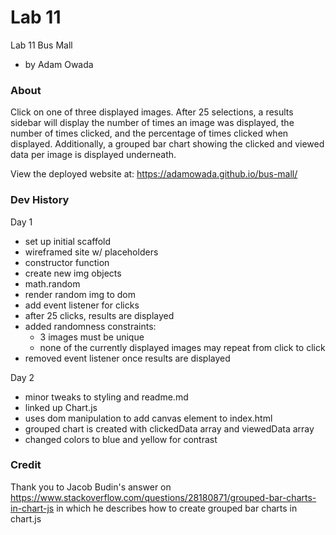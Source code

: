 # Lab 11
Lab 11 Bus Mall
- by Adam Owada

### About
Click on one of three displayed images. After 25 selections, a results sidebar will display the number of times an image was displayed, the number of times clicked, and the percentage of times clicked when displayed. Additionally, a grouped bar chart showing the clicked and viewed data per image is displayed underneath.

View the deployed website at: https://adamowada.github.io/bus-mall/

### Dev History
Day 1
- set up initial scaffold
- wireframed site w/ placeholders
- constructor function
- create new img objects
- math.random
- render random img to dom
- add event listener for clicks
- after 25 clicks, results are displayed
- added randomness constraints:
  - 3 images must be unique
  - none of the currently displayed images may repeat from click to click
- removed event listener once results are displayed

Day 2
- minor tweaks to styling and readme.md
- linked up Chart.js
- uses dom manipulation to add canvas element to index.html
- grouped chart is created with clickedData array and viewedData array
- changed colors to blue and yellow for contrast

### Credit 
Thank you to Jacob Budin's answer on https://www.stackoverflow.com/questions/28180871/grouped-bar-charts-in-chart-js in which he describes how to create grouped bar charts in chart.js